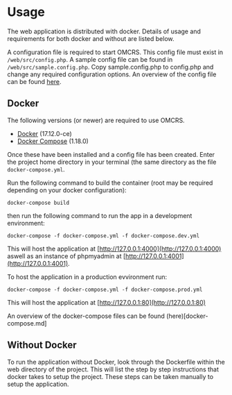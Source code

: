 # Usage
The web application is distributed with docker. Details of usage and
requirements for both docker and without are listed below.

A configuration file is required to start OMCRS. This config file must
exist in `/web/src/config.php`. A sample config file can be found in
`/web/src/sample.config.php`. Copy sample.config.php to config.php and
change any required configuration options. An overview of the config
file can be found [here](config.md).

## Docker
The following versions (or newer) are required to use OMCRS.
 * [Docker](https://www.docker.com/) (17.12.0-ce)
 * [Docker Compose](https://docs.docker.com/compose/) (1.18.0)

Once these have been installed and a config file has been created. Enter
the project home directory in your terminal (the same directory as the
file `docker-compose.yml`.

Run the following command to build the container (root may be required
depending on your docker configuration):

    docker-compose build

then run the following command to run the app in a development
environment:

    docker-compose -f docker-compose.yml -f docker-compose.dev.yml

This will host the application at [http://127.0.0.1:4000](http://127.0.0.1:4000)
aswell as an instance of phpmyadmin at [http://127.0.0.1:4001](http://127.0.0.1:4001).

To host the application in a production evvironment run:

    docker-compose -f docker-compose.yml -f docker-compose.prod.yml

This will host the application at [http://127.0.0.1:80](http://127.0.0.1:80)

An overview of the docker-compose files can be found (here)[docker-compose.md]

## Without Docker
To run the application without Docker, look through the Dockerfile within
the web directory of the project. This will list the step by step
instructions that docker takes to setup the project. These steps can
be taken manually to setup the application.